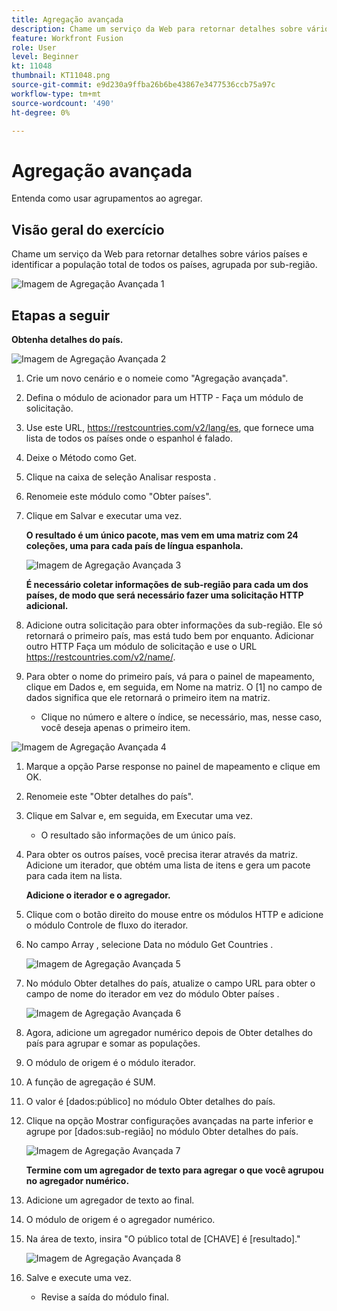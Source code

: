 ```yaml
---
title: Agregação avançada
description: Chame um serviço da Web para retornar detalhes sobre vários países e identificar a população, agrupada por sub-região.
feature: Workfront Fusion
role: User
level: Beginner
kt: 11048
thumbnail: KT11048.png
source-git-commit: e9d230a9ffba26b6be43867e3477536ccb75a97c
workflow-type: tm+mt
source-wordcount: '490'
ht-degree: 0%

---
```



# Agregação avançada

Entenda como usar agrupamentos ao agregar.

## Visão geral do exercício

Chame um serviço da Web para retornar detalhes sobre vários países e identificar a população total de todos os países, agrupada por sub-região.

![Imagem de Agregação Avançada 1](../12-exercises/assets/advanced-aggregation-walkthrough-1.png)

## Etapas a seguir

**Obtenha detalhes do país.**

![Imagem de Agregação Avançada 2](../12-exercises/assets/advanced-aggregation-walkthrough-2.png)

1. Crie um novo cenário e o nomeie como &quot;Agregação avançada&quot;.
1. Defina o módulo de acionador para um HTTP - Faça um módulo de solicitação.
1. Use este URL, https://restcountries.com/v2/lang/es, que fornece uma lista de todos os países onde o espanhol é falado.
1. Deixe o Método como Get.
1. Clique na caixa de seleção Analisar resposta .
1. Renomeie este módulo como &quot;Obter países&quot;.
1. Clique em Salvar e executar uma vez.

   **O resultado é um único pacote, mas vem em uma matriz com 24 coleções, uma para cada país de língua espanhola.**

   ![Imagem de Agregação Avançada 3](../12-exercises/assets/advanced-aggregation-walkthrough-3.png)

   **É necessário coletar informações de sub-região para cada um dos países, de modo que será necessário fazer uma solicitação HTTP adicional.**

1. Adicione outra solicitação para obter informações da sub-região. Ele só retornará o primeiro país, mas está tudo bem por enquanto. Adicionar outro HTTP Faça um módulo de solicitação e use o URL https://restcountries.com/v2/name/.
1. Para obter o nome do primeiro país, vá para o painel de mapeamento, clique em Dados e, em seguida, em Nome na matriz. O [1] no campo de dados significa que ele retornará o primeiro item na matriz.

   + Clique no número e altere o índice, se necessário, mas, nesse caso, você deseja apenas o primeiro item.

![Imagem de Agregação Avançada 4](../12-exercises/assets/advanced-aggregation-walkthrough-4.png)

1. Marque a opção Parse response no painel de mapeamento e clique em OK.
1. Renomeie este &quot;Obter detalhes do país&quot;.
1. Clique em Salvar e, em seguida, em Executar uma vez.

   + O resultado são informações de um único país.

1. Para obter os outros países, você precisa iterar através da matriz. Adicione um iterador, que obtém uma lista de itens e gera um pacote para cada item na lista.

   **Adicione o iterador e o agregador.**

1. Clique com o botão direito do mouse entre os módulos HTTP e adicione o módulo Controle de fluxo do iterador.
1. No campo Array , selecione Data no módulo Get Countries .

   ![Imagem de Agregação Avançada 5](../12-exercises/assets/advanced-aggregation-walkthrough-5.png)

1. No módulo Obter detalhes do país, atualize o campo URL para obter o campo de nome do iterador em vez do módulo Obter países .

   ![Imagem de Agregação Avançada 6](../12-exercises/assets/advanced-aggregation-walkthrough-6.png)

1. Agora, adicione um agregador numérico depois de Obter detalhes do país para agrupar e somar as populações.
1. O módulo de origem é o módulo iterador.
1. A função de agregação é SUM.
1. O valor é [dados:público] no módulo Obter detalhes do país.
1. Clique na opção Mostrar configurações avançadas na parte inferior e agrupe por [dados:sub-região] no módulo Obter detalhes do país.

   ![Imagem de Agregação Avançada 7](../12-exercises/assets/advanced-aggregation-walkthrough-7.png)

   **Termine com um agregador de texto para agregar o que você agrupou no agregador numérico.**

1. Adicione um agregador de texto ao final.
1. O módulo de origem é o agregador numérico.
1. Na área de texto, insira &quot;O público total de [CHAVE] é [resultado].&quot;

   ![Imagem de Agregação Avançada 8](../12-exercises/assets/advanced-aggregation-walkthrough-8.png)

1. Salve e execute uma vez.

   + Revise a saída do módulo final.
